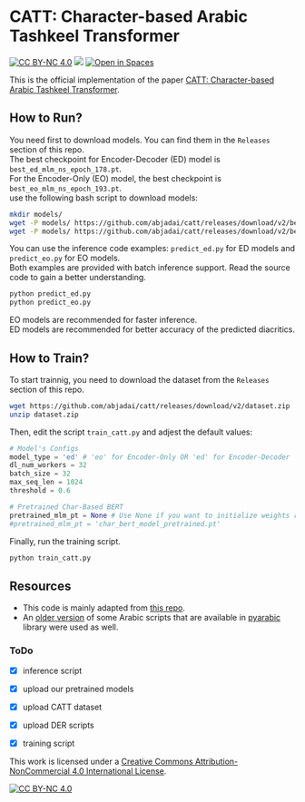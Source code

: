 # CATT: Character-based Arabic Tashkeel Transformer
[![CC BY-NC 4.0][cc-by-nc-shield]][cc-by-nc] <a href='https://arxiv.org/abs/2407.03236'><img src='https://img.shields.io/badge/Paper-Arxiv-red'></a> [![Open in Spaces](https://huggingface.co/datasets/huggingface/badges/resolve/main/open-in-hf-spaces-sm.svg)](https://huggingface.co/spaces/MohamedRashad/arabic-auto-tashkeel)

This is the official implementation of the paper [CATT: Character-based Arabic Tashkeel Transformer](https://arxiv.org/abs/2407.03236).

## How to Run?
You need first to download models. You can find them in the `Releases` section of this repo.\
The best checkpoint for Encoder-Decoder (ED) model is `best_ed_mlm_ns_epoch_178.pt`.\
For the Encoder-Only (EO) model, the best checkpoint is `best_eo_mlm_ns_epoch_193.pt`.\
use the following bash script to download models:
```bash
mkdir models/
wget -P models/ https://github.com/abjadai/catt/releases/download/v2/best_ed_mlm_ns_epoch_178.pt
wget -P models/ https://github.com/abjadai/catt/releases/download/v2/best_eo_mlm_ns_epoch_193.pt
```
You can use the inference code examples: `predict_ed.py` for ED models and `predict_eo.py` for EO models.\
Both examples are provided with batch inference support. Read the source code to gain a better understanding.
```bash
python predict_ed.py
python predict_eo.py
```
EO models are recommended for faster inference.\
ED models are recommended for better accuracy of the predicted diacritics.

## How to Train?
To start trainnig, you need to download the dataset from the `Releases` section of this repo.
```bash
wget https://github.com/abjadai/catt/releases/download/v2/dataset.zip
unzip dataset.zip
```
Then, edit the script `train_catt.py` and adjest the default values:
```python
# Model's Configs
model_type = 'ed' # 'eo' for Encoder-Only OR 'ed' for Encoder-Decoder
dl_num_workers = 32
batch_size = 32
max_seq_len = 1024
threshold = 0.6

# Pretrained Char-Based BERT
pretrained_mlm_pt = None # Use None if you want to initialize weights randomly OR the path to the char-based BERT
#pretrained_mlm_pt = 'char_bert_model_pretrained.pt'
```
Finally, run the training script.
```bash
python train_catt.py
```

## Resources
- This code is mainly adapted from [this repo](https://github.com/hyunwoongko/transformer).
- An [older version](https://github.com/MTG/ArabicTransliterator/blob/master/qalsadi/libqutrub/arabic_const.py) of some Arabic scripts that are available in [pyarabic](https://github.com/linuxscout/pyarabic/blob/master/pyarabic/araby_const.py) library were used as well.

### ToDo
- [x] inference script
- [x] upload our pretrained models
- [x] upload CATT dataset
- [x] upload DER scripts
- [x] training script


This work is licensed under a
[Creative Commons Attribution-NonCommercial 4.0 International License][cc-by-nc].

[![CC BY-NC 4.0][cc-by-nc-image]][cc-by-nc]

[cc-by-nc]: https://creativecommons.org/licenses/by-nc/4.0/
[cc-by-nc-image]: https://licensebuttons.net/l/by-nc/4.0/88x31.png
[cc-by-nc-shield]: https://img.shields.io/badge/License-CC%20BY--NC%204.0-lightgrey.svg

